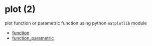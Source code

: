 # plot (2)
plot function or parametric function using python `matplotlib` module

+ [function](function.ipynb)
+ [function_parametric](function_parametric.ipynb)